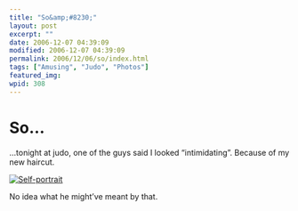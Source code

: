 ```yaml
---
title: "So&amp;#8230;"
layout: post
excerpt: ""
date: 2006-12-07 04:39:09
modified: 2006-12-07 04:39:09
permalink: 2006/12/06/so/index.html
tags: ["Amusing", "Judo", "Photos"]
featured_img: 
wpid: 308
---
```


# So&#8230;

…tonight at judo, one of the guys said I looked “intimidating”. Because of my new haircut.

[![Self-portrait](http://static.flickr.com/109/316068767_da000558d6_m.jpg)](http://www.flickr.com/photos/pj/316068767)

No idea what he might’ve meant by that.